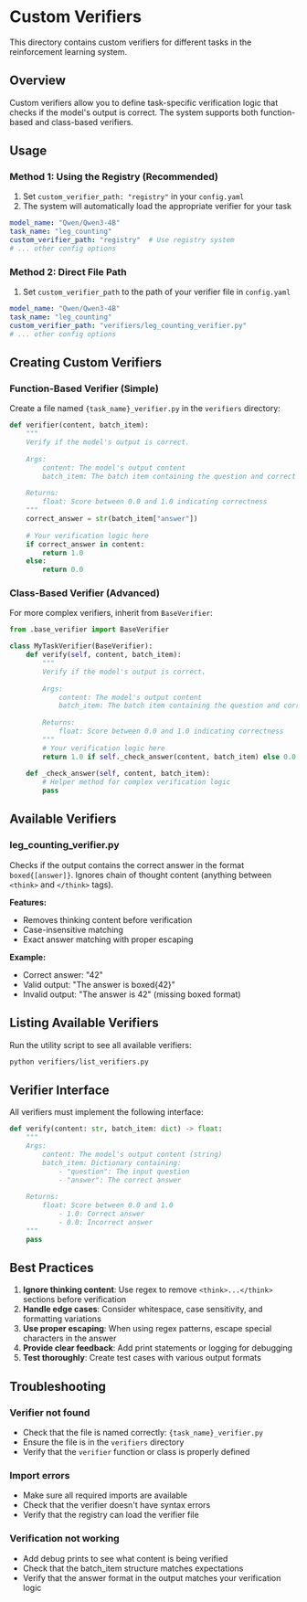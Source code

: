 # Custom Verifiers

This directory contains custom verifiers for different tasks in the reinforcement learning system.

## Overview

Custom verifiers allow you to define task-specific verification logic that checks if the model's output is correct. The system supports both function-based and class-based verifiers.

## Usage

### Method 1: Using the Registry (Recommended)

1. Set `custom_verifier_path: "registry"` in your `config.yaml`
2. The system will automatically load the appropriate verifier for your task

```yaml
model_name: "Qwen/Qwen3-4B"
task_name: "leg_counting"
custom_verifier_path: "registry"  # Use registry system
# ... other config options
```

### Method 2: Direct File Path

1. Set `custom_verifier_path` to the path of your verifier file in `config.yaml`

```yaml
model_name: "Qwen/Qwen3-4B"
task_name: "leg_counting"
custom_verifier_path: "verifiers/leg_counting_verifier.py"
# ... other config options
```

## Creating Custom Verifiers

### Function-Based Verifier (Simple)

Create a file named `{task_name}_verifier.py` in the `verifiers` directory:

```python
def verifier(content, batch_item):
    """
    Verify if the model's output is correct.
    
    Args:
        content: The model's output content
        batch_item: The batch item containing the question and correct answer
        
    Returns:
        float: Score between 0.0 and 1.0 indicating correctness
    """
    correct_answer = str(batch_item["answer"])
    
    # Your verification logic here
    if correct_answer in content:
        return 1.0
    else:
        return 0.0
```

### Class-Based Verifier (Advanced)

For more complex verifiers, inherit from `BaseVerifier`:

```python
from .base_verifier import BaseVerifier

class MyTaskVerifier(BaseVerifier):
    def verify(self, content, batch_item):
        """
        Verify if the model's output is correct.
        
        Args:
            content: The model's output content
            batch_item: The batch item containing the question and correct answer
            
        Returns:
            float: Score between 0.0 and 1.0 indicating correctness
        """
        # Your verification logic here
        return 1.0 if self._check_answer(content, batch_item) else 0.0
    
    def _check_answer(self, content, batch_item):
        # Helper method for complex verification logic
        pass
```

## Available Verifiers

### leg_counting_verifier.py

Checks if the output contains the correct answer in the format `boxed{[answer]}`. Ignores chain of thought content (anything between `<think>` and `</think>` tags).

**Features:**
- Removes thinking content before verification
- Case-insensitive matching
- Exact answer matching with proper escaping

**Example:**
- Correct answer: "42"
- Valid output: "The answer is boxed{42}"
- Invalid output: "The answer is 42" (missing boxed format)

## Listing Available Verifiers

Run the utility script to see all available verifiers:

```bash
python verifiers/list_verifiers.py
```

## Verifier Interface

All verifiers must implement the following interface:

```python
def verify(content: str, batch_item: dict) -> float:
    """
    Args:
        content: The model's output content (string)
        batch_item: Dictionary containing:
            - "question": The input question
            - "answer": The correct answer
            
    Returns:
        float: Score between 0.0 and 1.0
            - 1.0: Correct answer
            - 0.0: Incorrect answer
    """
    pass
```

## Best Practices

1. **Ignore thinking content**: Use regex to remove `<think>...</think>` sections before verification
2. **Handle edge cases**: Consider whitespace, case sensitivity, and formatting variations
3. **Use proper escaping**: When using regex patterns, escape special characters in the answer
4. **Provide clear feedback**: Add print statements or logging for debugging
5. **Test thoroughly**: Create test cases with various output formats

## Troubleshooting

### Verifier not found
- Check that the file is named correctly: `{task_name}_verifier.py`
- Ensure the file is in the `verifiers` directory
- Verify that the `verifier` function or class is properly defined

### Import errors
- Make sure all required imports are available
- Check that the verifier doesn't have syntax errors
- Verify that the registry can load the verifier file

### Verification not working
- Add debug prints to see what content is being verified
- Check that the batch_item structure matches expectations
- Verify that the answer format in the output matches your verification logic 